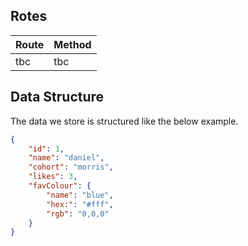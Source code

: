 ## Rotes

| Route | Method |
| ----- | ------ |
| tbc   | tbc    |

## Data Structure

The data we store is structured like the below example.

```JSON
{
    "id": 1,
    "name": "daniel",
    "cohort": "morris",
    "likes": 3,
    "favColour": {
        "name": "blue",
        "hex:": "#fff",
        "rgb": "0,0,0"
    }
}
```
